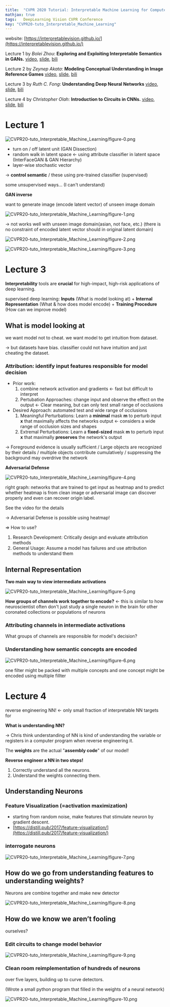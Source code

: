 ```yaml
---
title:  "CVPR 2020 Tutorial: Interpretable Machine Learning for Computer Vision"
mathjax: true
tags:	DeepLearning Vision CVPR Conference
key: "CVPR20-tuto_Interpretable_Machine_Learning"
---
```


website: [https://interpretablevision.github.io/](https://interpretablevision.github.io/)

Lecture 1 by *Bolei Zhou*: **Exploring and Exploiting Interpretable Semantics in GANs.** [video](https://youtu.be/rfx3whKgFVo), [slide](https://interpretablevision.github.io/slide/cvpr20_bolei.pdf), [bili](https://www.bilibili.com/video/BV1z54y1B785/)

Lecture 2 by *Zeynep Akata*: **Modeling Conceptual Understanding in Image Reference Games** [video](https://youtu.be/-iI2tGc16fc), [slide](https://interpretablevision.github.io/slide/cvpr20_zeynep.pdf), [bili](https://www.bilibili.com/video/BV1pZ4y1H7pM/)

Lecture 3 by *Ruth C. Fong*: **Understanding Deep Neural Networks** [video](https://youtu.be/YrlWq0oFZ50), [slide](https://interpretablevision.github.io/slide/cvpr20_ruth.pdf), [bili](https://www.bilibili.com/video/BV1tv41167xY/)

Lecture 4 by *Christopher Olah*: **Introduction to Circuits in CNNs.** [video](https://youtu.be/gXsKyZ_Y_i8), [slide](https://interpretablevision.github.io/slide/cvpr20_chris.pdf), [bili](https://www.bilibili.com/video/BV1ti4y1x7Pt/)

# Lecture 1

![CVPR20-tuto_Interpretable_Machine_Learning/figure-0.png](/assets/images/CVPR20-tuto_Interpretable_Machine_Learning/figure-0.png)

- turn on / off latent unit (GAN Dissection)
- random walk in latent space ← using attribute classifier in latent space (InterFaceGAN & GAN Hierarchy)
- layer-wise stochastic vector

→ **control semantic** / these using pre-trained classifier (supervised)

some unsupervised ways... (I can't understand)

**GAN inverse**

want to generate image (encode latent vector) of unseen image domain

![CVPR20-tuto_Interpretable_Machine_Learning/figure-1.png](/assets/images/CVPR20-tuto_Interpretable_Machine_Learning/figure-1.png)

→ not works well with unseen image domain(asian, not face, etc.) (there is no constraint of encoded latent vector should in original latent domain)

![CVPR20-tuto_Interpretable_Machine_Learning/figure-2.png](/assets/images/CVPR20-tuto_Interpretable_Machine_Learning/figure-2.png)

![CVPR20-tuto_Interpretable_Machine_Learning/figure-3.png](/assets/images/CVPR20-tuto_Interpretable_Machine_Learning/figure-3.png)

# Lecture 3

**Interpretability** tools are **crucial** for high-impact, high-risk applications of deep learning.

supervised deep learning: **Inputs** (What is model looking at) + **Internal Representation** (What & how does model encode) + **Training Procedure** (How can we improve model)

## What is model looking at

we want model not to cheat. we want model to get intuition from dataset.

→ but datasets have bias. classifier could not have intuition and just cheating the dataset.

### Attribution: identify input features responsible for model decision

- Prior work:
    1. combine network activation and gradients ← fast but difficult to interpret
    2. Pertubation Approaches: change input and observe the effect on the output ← Clear meaning, but can only test small range of occlusions
- Desired Approach: automated test and wide range of occlusions
    1. Meaningful Perturbations: Learn a **minimal** mask **m** to perturb input **x** that maximally affects the networks output ← considers a wide range of occlusion sizes and shapes 
    2. Extremal Perturbations: Learn a **fixed-sized** mask **m** to perturb input **x** that maximally **preserves** the network's output

→ Foreground evidence is usually sufficient / Large objects are recognized by their details / multiple objects contribute cumulatively / suppressing the background may overdrive the network

**Adversarial Defense**

![CVPR20-tuto_Interpretable_Machine_Learning/figure-4.png](/assets/images/CVPR20-tuto_Interpretable_Machine_Learning/figure-4.png)

right graph: networks that are trained to get input as heatmap and to predict whether heatmap is from clean image or adversarial image can discover properly and even can recover origin label.

See the video for the details

→ Adversarial Defense is possible using heatmap!

⇒ How to use?

1. Research Development: Critically design and evaluate attribution methods
2. General Usage: Assume a model has failures and use attribution methods to understand them

## Internal Representation

**Two main way to view intermediate activations**

![CVPR20-tuto_Interpretable_Machine_Learning/figure-5.png](/assets/images/CVPR20-tuto_Interpretable_Machine_Learning/figure-5.png)

**How groups of channels work together to encode?** ← this is similar to how neuroscientist often don't just study a single neuron in the brain for other coronated collections or populations of neurons

### Attributing channels in intermediate activations

What groups of channels are responsible for model's decision?

### Understanding how semantic concepts are encoded

![CVPR20-tuto_Interpretable_Machine_Learning/figure-6.png](/assets/images/CVPR20-tuto_Interpretable_Machine_Learning/figure-6.png)

one filter might be packed with multiple concepts and one concept might be encoded using multiple fillter

# Lecture 4

reverse engineering NN! ← only small fraction of interpretable NN targets for

**What is understanding NN?**

→ Chris think understanding of NN is kind of understanding the variable or registers in a computer program when reverse engineering it.

 The **weights** are the actual "**assembly code**" of our model!

**Reverse engineer a NN in two steps!**

1. Correctly understand all the neurons.
2. Understand the weights connecting them.

## Understanding Neurons

### **Feature Visualization (=activation maximization)**

- starting from random noise, make features that stimulate neuron by gradient descent.
- [https://distill.pub/2017/feature-visualization/](https://distill.pub/2017/feature-visualization/)

### interrogate neurons

![CVPR20-tuto_Interpretable_Machine_Learning/figure-7.png](/assets/images/CVPR20-tuto_Interpretable_Machine_Learning/figure-7.png)

## How do we go from understanding features to understanding weights?

Neurons are combine together and make new detector

![CVPR20-tuto_Interpretable_Machine_Learning/figure-8.png](/assets/images/CVPR20-tuto_Interpretable_Machine_Learning/figure-8.png)

## How do we know we aren’t fooling
ourselves?

### Edit circuits to change model behavior

![CVPR20-tuto_Interpretable_Machine_Learning/figure-9.png](/assets/images/CVPR20-tuto_Interpretable_Machine_Learning/figure-9.png)

### Clean room reimplementation of hundreds of neurons
over five layers, building up to curve detectors.

(Wrote a small python program that filled in the weights of a neural network)

![CVPR20-tuto_Interpretable_Machine_Learning/figure-10.png](/assets/images/CVPR20-tuto_Interpretable_Machine_Learning/figure-10.png)